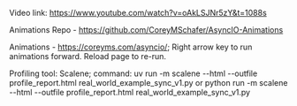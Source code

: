 Video link: https://www.youtube.com/watch?v=oAkLSJNr5zY&t=1088s

Animations Repo - https://github.com/CoreyMSchafer/AsyncIO-Animations

Animations - https://coreyms.com/asyncio/; Right arrow key to  run animations forward. Reload page to re-run.

Profiling tool: Scalene; command: uv run -m scalene --html --outfile profile_report.html real_world_example_sync_v1.py or python run -m scalene --html --outfile profile_report.html real_world_example_sync_v1.py
